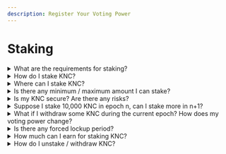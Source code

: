 ```yaml
---
description: Register Your Voting Power
---
```


# Staking

<details>

<summary>What are the requirements for staking?</summary>

You just need an Ethereum wallet that holds KNC tokens in order to stake your tokens.

</details>

<details>

<summary>How do I stake KNC?</summary>

Step 1: Visit [https://kyberswap.com/kyberdao/stake-knc](https://kyberswap.com/kyberdao/stake-knc)

Step 2: Connect your wallet

Step 3: Stake KNC

<img src="https://docs.kyberswap.com/assets/images/stake_knc-716742f4afcedbc78cbb3ac14db465ff.png" alt="Stake KNC" data-size="original">

If you stake KNC in epoch “n”, you or your delegate will only be eligible to vote in epoch “n+1” (next epoch onwards). Example:

![](https://kyber.org/static/media/faq2.b02361d2.png)

Read our Staking and Voting Overview:

[https://blog.kyber.network/kyberdao-staking-and-voting-overview-70be71ee58f0](https://blog.kyber.network/kyberdao-staking-and-voting-overview-70be71ee58f0)

</details>

<details>

<summary>Where can I stake KNC?</summary>

Anyone can stake KNC, vote on proposals, and claim rewards at the official web platform. [https://kyberswap.com/kyberdao/stake-knc](https://kyberswap.com/kyberdao/stake-knc) is the only official platform managed by the Kyber Network team. The platform is optimized for mobile and works on any web3 and Dapp browser. This means you can indirectly stake KNC on crypto wallets such as Krystal, Trust, Enjin, imToken, Status, and many others etc.

In addition, there are other 3rd party staking service providers that you can use to stake KNC, including non-custodial options e.g. Unagii.

</details>

<details>

<summary>Is there any minimum / maximum amount I can stake?</summary>

No, there is no such limit.

</details>

<details>

<summary>Is my KNC secure? Are there any risks?</summary>

The KNC tokens that you stake through KyberSwap will reside in a non-custodial smart contract developed by the Kyber Network team, which has been audited by multiple 3rd party professional agencies. Additionally, the smart contract has been tested multiple times for various attack scenarios to ensure its security.

Kyber Network DOES NOT hold your funds at any point in time. As a user, you will always have full control over your funds, and you are free to deposit and withdraw your KNC tokens anytime.

Important: Staking carries its own set of risks, just like any other decentralized application and new technology. Be wary of scammers, phishing attempts, and fake websites. Users should always make sure that they visit [https://kyberswap.com/kyberdao/stake-knc](https://kyberswap.com/kyberdao/stake-knc) if they want to stake and vote on their own. Please only stake an amount you are comfortable with.

</details>

<details>

<summary>Suppose I stake 10,000 KNC in epoch n, can I stake more in n+1?</summary>

Yes, you can stake more KNC tokens in epoch n+1, but you will get voting power and rewards based on your total KNC staked only in epoch n+2 in this example. In epoch n+1, you will only get the voting power and rewards based on 10,000 KNC.

Example:

Epoch 12: Tom originally had 10,000 KNC in Epoch 12.

Epoch 13: Tom can vote with 10,000 KNC worth of voting power in this epoch. Tom stakes another 5000 KNC. Now he has staked 15,000 KNC in total.

Epoch 14: Claims rewards for epoch 13. Votes with 15,000 KNC in voting power.

Epoch 15: Claims rewards for epoch 14. Continue voting with 15,000 KNC in voting power.

![](https://kyber.org/static/media/faq3.de8c6bb3.png)

</details>

<details>

<summary>What if I withdraw some KNC during the current epoch? How does my voting power change?</summary>

You can stake and withdraw within 1 epoch: Suppose in epoch n, You stake X KNC and withdraw Y KNC

* If X > Y → Voting power equivalent to amount (X-Y) KNC will be in effect for the next epoch.
* If X < Y → Your staking amount and voting power will be reduced for the next epoch.

Example:

* Epoch 15: Tom staked 15,000 KNC.
* Epoch 16: Tom voted with 15,000 KNC then withdrew 3000 KNC → Total staked is now 15,000 - 3000 = 12,000 KNC
* Epoch 17: Tom can only claim his reward based on 12,000 KNC (not 15,000 KNC). His new voting power will now be equivalent to 12,000 KNC.

![](https://kyber.org/static/media/faq4.d8edb1f2.png)

</details>

<details>

<summary>Is there any forced lockup period?</summary>

No. Kyber Network DOES NOT hold your funds at any point in time. As a user, you always have full control over your funds, and you are free to deposit and withdraw your KNC tokens anytime. But do note that in order to ensure that you receive your full voting power and rewards, you will have to voluntarily stake KNC for the entire epoch (voting period).

</details>

<details>

<summary>How much can I earn for staking KNC?</summary>

It depends. After every epoch, there will be trading fees set aside for voting rewards (from KyberSwap trading activities). The total amount of rewards is decided by two main factors: trade volume and the proportion of trading fees decided by KyberDAO for voting rewards.

The network fee percentage and fee allocation ratio are decided by the KyberDAO. As an individual KNC staker, your share of the rewards received after the epoch will be determined by your voting points (the amount of KNC you have staked during the epoch x the number of campaigns you voted on), in proportion to the total voting points of all KNC stakers.

![](https://kyber.org/static/media/faq6.923eb036.png)

You MUST VOTE on all ongoing proposal campaigns in order to receive your full reward in the next epoch. Assuming you (and all the other stakers) voted for all the proposal campaigns in that epoch, your share will be proportional to your KNC staked vs. the total amount of KNC staked by all voters.

If you did not vote, you would not receive any rewards. If you only voted for one but not all the campaigns in that epoch, you would receive less than what you actually could.

</details>

<details>

<summary>How do I unstake / withdraw KNC?</summary>

Unstaking KNC is as simple as staking KNC. Please follow these steps:

Step 1: Open [https://kyberswap.com/kyberdao/stake-knc](https://kyberswap.com/kyberdao/stake-knc)

Step 2: Connect your wallet

Step 3: Select the Unstake tab

Step 4: Input how much KNC you wish to unstake and click ‘Unstake’

Kindly note that withdrawal is an on-chain process so you will need to pay for gas fees. Withdrawal will also impact your voting power and rewards.

</details>
